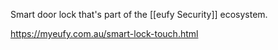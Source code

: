Smart door lock that's part of the [[eufy Security]] ecosystem.

https://myeufy.com.au/smart-lock-touch.html 